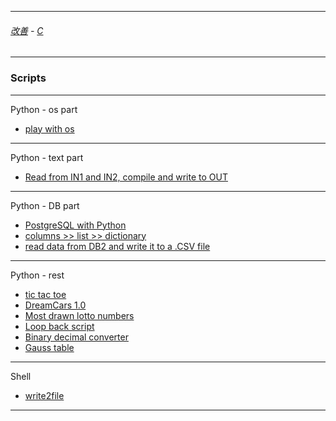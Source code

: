 
---

###### [改善](https://github.com/ttltrk/0C/blob/master/README.MD) - [C](https://github.com/ttltrk/PRG/blob/master/CODING.MD)

---

### Scripts

---

Python - os part

* [play with os](https://github.com/ttltrk/PRG/blob/master/PY/APP/OS/OSPY.MD)

---

Python - text part

* [Read from IN1 and IN2, compile and write to OUT](https://github.com/ttltrk/PRG/blob/master/PY/APP/INOUT/INOUT.MD)

---

Python - DB part

* [PostgreSQL with Python](https://github.com/ttltrk/PRG/blob/master/PY/APP/POSPY/POSPY.md)
* [columns >> list >> dictionary](https://github.com/ttltrk/PRG/blob/master/PY/APP/POSPY/POSPY_LI_DIC.MD)
* [read data from DB2 and write it to a .CSV file](https://github.com/ttltrk/PRG/blob/master/PY/APP/DB2CSV/DB2CSV.MD)

---

Python - rest

* [tic tac toe](https://github.com/ttltrk/PRG/blob/master/PY/APP/TTT/TTT.md)
* [DreamCars 1.0](https://github.com/ttltrk/PRG/blob/master/PY/APP/DC/DC.MD)
* [Most drawn lotto numbers](https://github.com/ttltrk/PRG/blob/master/PY/APP/EJ/SC_EJ.MD)
* [Loop back script](https://github.com/ttltrk/PRG/blob/master/PY/APP/LB/LB.MD)
* [Binary decimal converter](https://github.com/ttltrk/PRG/tree/master/PY/APP/BIN)
* [Gauss table](https://github.com/ttltrk/PRG/tree/master/PY/APP/GT)

---

Shell

* [write2file](https://github.com/ttltrk/PRG/blob/master/SHELL/SCRIPTS/write2file.sh)

---
